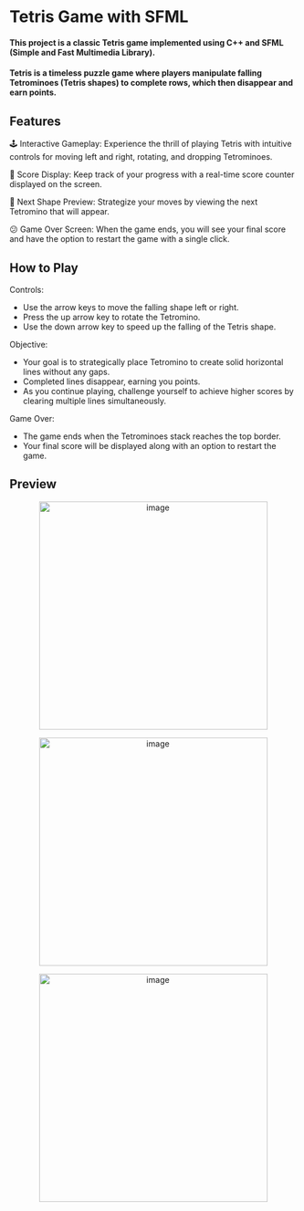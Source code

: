# Tetris Game with SFML

#### This project is a classic Tetris game implemented using C++ and SFML (Simple and Fast Multimedia Library). 
#### Tetris is a timeless puzzle game where players manipulate falling Tetrominoes (Tetris shapes) to complete rows, which then disappear and earn points.

## Features
🕹️ Interactive Gameplay: Experience the thrill of playing Tetris with intuitive controls for moving left and right, rotating, and dropping Tetrominoes.


💯 Score Display: Keep track of your progress with a real-time score counter displayed on the screen.


🧩 Next Shape Preview: Strategize your moves by viewing the next Tetromino that will appear.


😕 Game Over Screen: When the game ends, you will see your final score and have the option to restart the game with a single click.

## How to Play

Controls:
* Use the arrow keys to move the falling shape left or right.
* Press the up arrow key to rotate the Tetromino.
* Use the down arrow key to speed up the falling of the Tetris shape.

Objective:
* Your goal is to strategically place Tetromino to create solid horizontal lines without any gaps.
* Completed lines disappear, earning you points.
* As you continue playing, challenge yourself to achieve higher scores by clearing multiple lines simultaneously.

Game Over:
* The game ends when the Tetrominoes stack reaches the top border.
* Your final score will be displayed along with an option to restart the game.


## Preview

<p align="center">
  <img width="400" alt="image" src="https://github.com/IuLiA109/tetris/assets/115582483/50563e9b-966d-4944-a514-28ba0fdf0a38">
</p>


<p align="center">
  <img width="400" alt="image" src="https://github.com/IuLiA109/tetris/assets/115582483/5c5c1c28-1772-48fb-ac34-e5a95a45231e">
</p>


<p align="center">
  <img width="400" alt="image" src="https://github.com/IuLiA109/tetris/assets/115582483/d14a428f-af46-408a-afdf-e63aef874989">
</p>








